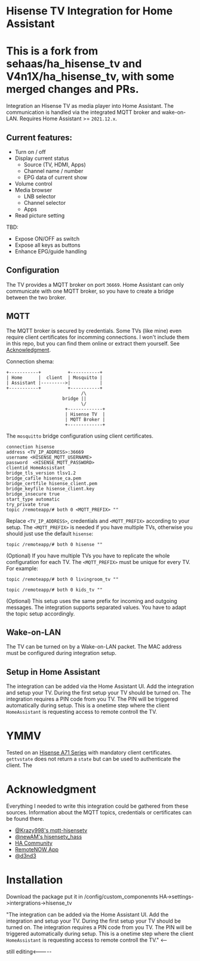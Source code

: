 # Hisense TV Integration for Home Assistant
# This is a fork from sehaas/ha_hisense_tv and V4n1X/ha_hisense_tv, with some merged changes and PRs.

Integration an Hisense TV as media player into Home Assistant. The communication is handled via the integrated MQTT broker and wake-on-LAN.
Requires Home Assistant >= `2021.12.x`.

## Current features:
* Turn on / off
* Display current status
  * Source (TV, HDMI, Apps)
  * Channel name / number
  * EPG data of current show
* Volume control
* Media browser
  * LNB selector
  * Channel selector
  * Apps
* Read picture setting

TBD:
* Expose ON/OFF as switch
* Expose all keys as buttons
* Enhance EPG/guide handling

## Configuration

The TV provides a MQTT broker on port `36669`. Home Assistant can only communicate with one MQTT broker, so you have to create a bridge between the two broker.

## MQTT

The MQTT broker is secured by credentials. Some TVs (like mine) even require client certificates for incomming connections. I won't include them in this repo, but you can find them online or extract them yourself. See [Acknowledgment](https://github.com/sehaas/ha_hisense_tv#acknowledgment).

Connection shema:
```
+-----------+          +-----------+
| Home      |  client  | Mosquitto |
| Assistant |--------->|           |
+-----------+          +-----------+
                            /\
                     bridge ||
                            \/
                      +-------------+
                      | Hisense TV  |
                      | MQTT Broker |
                      +-------------+
```

The `mosquitto` bridge configuration using client certificates.

```
connection hisense
address <TV_IP_ADDRESS>:36669
username <HISENSE_MQTT_USERNAME>
password  <HISENSE_MQTT_PASSWORD>
clientid HomeAssistant
bridge_tls_version tlsv1.2
bridge_cafile hisense_ca.pem
bridge_certfile hisense_client.pem
bridge_keyfile hisense_client.key
bridge_insecure true
start_type automatic
try_private true
topic /remoteapp/# both 0 <MQTT_PREFIX> ""
```
Replace `<TV_IP_ADDRESS>`, credentials and `<MQTT_PREFIX>` according to your setup. The `<MQTT_PREFIX>` is needed if you have multiple TVs, otherwise you should just use the default `hisense`:
```
topic /remoteapp/# both 0 hisense ""
```

(Optional) If you have multiple TVs you have to replicate the whole configuration for each TV.
The `<MQTT_PREFIX>` must be unique for every TV. For example:
```
topic /remoteapp/# both 0 livingroom_tv ""
```
```
topic /remoteapp/# both 0 kids_tv ""
```

(Optional) This setup uses the same prefix for incoming and outgoing messages. The integration supports separated values. You have to adapt the topic setup accordingly.

## Wake-on-LAN

The TV can be turned on by a Wake-on-LAN packet. The MAC address must be configured during integration setup.

## Setup in Home Assistant

The integration can be added via the Home Assistant UI. Add the integration and setup your TV. During the first setup your TV should be turned on. The integration requires a PIN code from you TV. The PIN will be triggered automatically during setup. This is a onetime step where the client `HomeAssistant` is requesting access to remote controll the TV.

# YMMV

Tested on an [Hisense A71 Series](https://hisenseme.com/product/75-65-58-55-50-43-a71-series/) with mandatory client certificates. `gettvstate` does not return a `state` but can be used to authenticate the client.
The 

# Acknowledgment
Everything I needed to write this integration could be gathered from these sources. Information about the MQTT topics, credentials or certificates can be found there.

* [@Krazy998's mqtt-hisensetv](https://github.com/Krazy998/mqtt-hisensetv)
* [@newAM's hisensetv_hass](https://github.com/newAM/hisensetv_hass)
* [HA Community](https://community.home-assistant.io/t/hisense-tv-control/97638/1)
* [RemoteNOW App](https://play.google.com/store/apps/details?id=com.universal.remote.ms)
* [@d3nd3](https://github.com/d3nd3/Hisense-mqtt-keyfiles)

# Installation

Download the package put it in /config/custom_componennts
HA->settings->intergrations->hisense_tv

"The integration can be added via the Home Assistant UI. Add the integration and setup your TV. During the first setup your TV should be turned on. The integration requires a PIN code from you TV. The PIN will be triggered automatically during setup. This is a onetime step where the client `HomeAssistant` is requesting access to remote controll the TV." <-- 

still editing<-----


